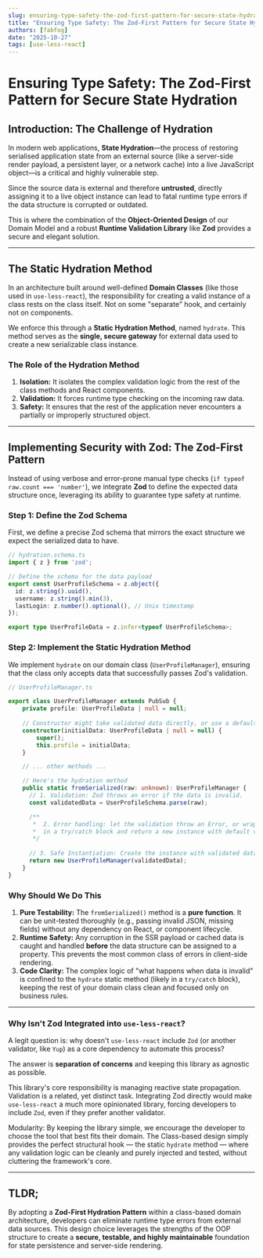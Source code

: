 ```yaml
---
slug: ensuring-type-safety-the-zod-first-pattern-for-secure-state-hydration
title: "Ensuring Type Safety: The Zod-First Pattern for Secure State Hydration"
authors: [fabfog]
date: "2025-10-27"
tags: [use-less-react]
---
```

# Ensuring Type Safety: The Zod-First Pattern for Secure State Hydration

## Introduction: The Challenge of Hydration

In modern web applications, **State Hydration**—the process of restoring serialised application state from an external source (like a server-side render payload, a persistent layer, or a network cache) into a live JavaScript object—is a critical and highly vulnerable step.

Since the source data is external and therefore **untrusted**, directly assigning it to a live object instance can lead to fatal runtime type errors if the data structure is corrupted or outdated.

This is where the combination of the **Object-Oriented Design** of our Domain Model and a robust **Runtime Validation Library** like **Zod** provides a secure and elegant solution.

<!-- truncate -->

---

## The Static Hydration Method

In an architecture built around well-defined **Domain Classes** (like those used in `use-less-react`), the responsibility for creating a valid instance of a class rests on the class itself. Not on some "separate" hook, and certainly not on components.

We enforce this through a **Static Hydration Method**, named `hydrate`. This method serves as the **single, secure gateway** for external data used to create a new serializable class instance.

### The Role of the Hydration Method

1.  **Isolation:** It isolates the complex validation logic from the rest of the class methods and React components.
2.  **Validation:** It forces runtime type checking on the incoming raw data.
3.  **Safety:** It ensures that the rest of the application never encounters a partially or improperly structured object.

---

## Implementing Security with Zod: The Zod-First Pattern

Instead of using verbose and error-prone manual type checks (`if typeof raw.count === 'number'`), we integrate **Zod** to define the expected data structure once, leveraging its ability to guarantee type safety at runtime.

### Step 1: Define the Zod Schema

First, we define a precise Zod schema that mirrors the exact structure we expect the serialized data to have.

```typescript
// hydration.schema.ts
import { z } from 'zod';

// Define the schema for the data payload
export const UserProfileSchema = z.object({
  id: z.string().uuid(),
  username: z.string().min(3),
  lastLogin: z.number().optional(), // Unix timestamp
});

export type UserProfileData = z.infer<typeof UserProfileSchema>;
```

### Step 2: Implement the Static Hydration Method

We implement `hydrate` on our domain class (`UserProfileManager`), ensuring that the class only accepts data that successfully passes Zod's validation.

```typescript
// UserProfileManager.ts

export class UserProfileManager extends PubSub {
    private profile: UserProfileData | null = null;
    
    // Constructor might take validated data directly, or use a default state
    constructor(initialData: UserProfileData | null = null) {
        super();
        this.profile = initialData;
    }

    // ... other methods ...

    // Here's the hydration method
    public static fromSerialized(raw: unknown): UserProfileManager {
      // 1. Validation: Zod throws an error if the data is invalid.
      const validatedData = UserProfileSchema.parse(raw); 

      /**
       *  2. Error handling: let the validation throw an Error, or wrap the previous line
       *  in a try/catch block and return a new instance with default values if validation fails
       */
      
      // 3. Safe Instantiation: Create the instance with validated data.
      return new UserProfileManager(validatedData);
    }
}
```

### Why Should We Do This

1.  **Pure Testability:** The `fromSerialized()` method is a **pure function**. It can be unit-tested thoroughly (e.g., passing invalid JSON, missing fields) without any dependency on React, or component lifecycle.
2.  **Runtime Safety:** Any corruption in the SSR payload or cached data is caught and handled **before** the data structure can be assigned to a property. This prevents the most common class of errors in client-side rendering.
3.  **Code Clarity:** The complex logic of "what happens when data is invalid" is confined to the `hydrate` static method (likely in a `try/catch` block), keeping the rest of your domain class clean and focused only on business rules.

---

### Why Isn't Zod Integrated into `use-less-react`?

A legit question is: why doesn't `use-less-react` include `Zod` (or another validator, like `Yup`) as a core dependency to automate this process? 

The answer is **separation of concerns** and keeping this library as agnostic as possible.

This library's core responsibility is managing reactive state propagation. Validation is a related, yet distinct task. Integrating Zod directly would make `use-less-react` a much more opinionated library, forcing developers to include `Zod`, even if they prefer another validator.

Modularity: By keeping the library simple, we encourage the developer to choose the tool that best fits their domain. The Class-based design simply provides the perfect structural hook — the static `hydrate` method — where any validation logic can be cleanly and purely injected and tested, without cluttering the framework's core.

---

## TLDR;

By adopting a **Zod-First Hydration Pattern** within a class-based domain architecture, developers can eliminate runtime type errors from external data sources. This design choice leverages the strengths of the OOP structure to create a **secure, testable, and highly maintainable** foundation for state persistence and server-side rendering.
